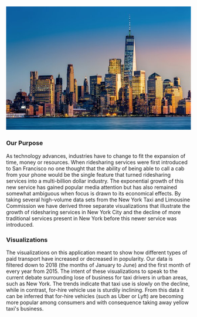 ![](nyc_info201.jpg)


### Our Purpose

As technology advances, industries have to change to fit the expansion of time, money or resources. When ridesharing
services were first introduced to San Francisco no one thought that the ability of being able
to call a cab from your phone would be the single feature that turned ridesharing services into a multi-billion dollar
industry. The exponential growth of this new service has gained popular media attention but has also remained somewhat
ambiguous when focus is drawn to its economical effects. By taking several high-volume data sets from the New York Taxi
and Limousine Commission we have derived three separate visualizations that illustrate the growth of ridesharing
services in New York City and the decline of more traditional services present in New York before this newer service was
introduced.

### Visualizations

The visualizations on this application meant to show how different types of paid transport have
increased or decreased in popularity. Our data is filtered down to 2018 (the months of January to June)
and the first month of every year from 2015. The intent of these visualizations to speak to the current
debate surrounding lose of business for taxi drivers in urban areas, such as New York. The trends indicate that taxi use is slowly
on the decline, while in contrast, for-hire vehicle use is sturdily inclining. From this data it can be inferred that
for-hire vehicles (such as Uber or Lyft) are becoming more popular among consumers and with consequence taking away yellow
taxi's business.
